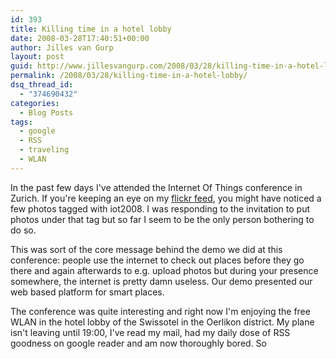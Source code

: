 ```yaml
---
id: 393
title: Killing time in a hotel lobby
date: 2008-03-28T17:40:51+00:00
author: Jilles van Gurp
layout: post
guid: http://www.jillesvangurp.com/2008/03/28/killing-time-in-a-hotel-lobby/
permalink: /2008/03/28/killing-time-in-a-hotel-lobby/
dsq_thread_id:
  - "374690432"
categories:
  - Blog Posts
tags:
  - google
  - RSS
  - traveling
  - WLAN
---
```

In the past few days I've attended the Internet Of Things conference in Zurich. If you're keeping an eye on my [flickr feed](http://flickr.com/photos/jillesvangurp/), you might have noticed a few photos tagged with iot2008. I was responding to the invitation to put photos under that tag but so far I seem to be the only person bothering to do so.

This was sort of the core message behind the demo we did at this conference: people use the internet to check out places before they go there and again afterwards to e.g. upload photos but during your presence somewhere, the internet is pretty damn useless. Our demo presented our web based platform for smart places.

The conference was quite interesting and right now I'm enjoying the free WLAN in the hotel lobby of the Swissotel in the Oerlikon district. My plane isn't leaving until 19:00, I've read my mail, had my daily dose of RSS goodness on google reader and am now thoroughly bored. So  